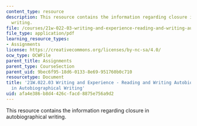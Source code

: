 ```yaml
---
content_type: resource
description: This resource contains the information regarding closure in autobiographical
  writing.
file: /courses/21w-022-03-writing-and-experience-reading-and-writing-autobiography-spring-2014/afa4e386b8d4426cfacd8875e756a9d2_MIT21W_022_03S14_Closure.pdf
file_type: application/pdf
learning_resource_types:
- Assignments
license: https://creativecommons.org/licenses/by-nc-sa/4.0/
ocw_type: OCWFile
parent_title: Assignments
parent_type: CourseSection
parent_uid: 9bec6f95-18d6-0133-8e69-951760b0c710
resourcetype: Document
title: '21W.022.03 Writing and Experience - Reading and Writing Autobiography: Closure
  in Autobiographical Writing'
uid: afa4e386-b8d4-426c-facd-8875e756a9d2
---
```

This resource contains the information regarding closure in autobiographical writing.